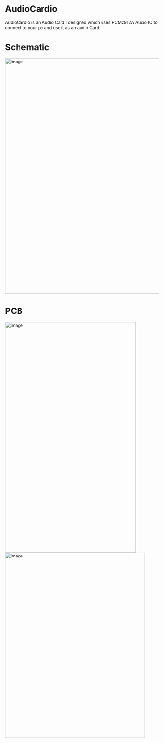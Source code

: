 # AudioCardio

AudioCardio is an Audio Card I designed which uses PCM2912A Audio IC to connect to your pc and use it as an audio Card

# Schematic

<img width="1111" height="772" alt="image" src="https://github.com/user-attachments/assets/bc97365c-55f4-4fbe-816e-289cc9a6a823" />

# PCB
<img width="428" height="756" alt="image" src="https://github.com/user-attachments/assets/b3b6baa0-8a91-4901-b719-8189069e20d0" />

<img width="459" height="607" alt="image" src="https://github.com/user-attachments/assets/39cb8185-5ef9-4d8e-85f8-447b24a3dfc7" />

